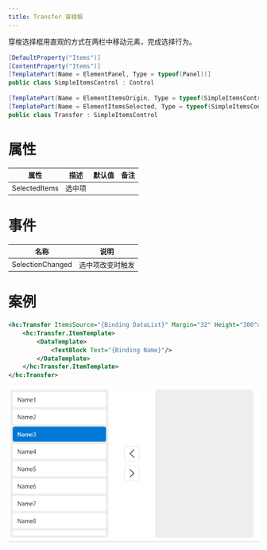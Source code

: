 ```yaml
---
title: Transfer 穿梭框
---
```


穿梭选择框用直观的方式在两栏中移动元素，完成选择行为。

```cs
[DefaultProperty("Items")]
[ContentProperty("Items")]
[TemplatePart(Name = ElementPanel, Type = typeof(Panel))]
public class SimpleItemsControl : Control
```

```cs
[TemplatePart(Name = ElementItemsOrigin, Type = typeof(SimpleItemsControl))]
[TemplatePart(Name = ElementItemsSelected, Type = typeof(SimpleItemsControl))]
public class Transfer : SimpleItemsControl
```

# 属性

|属性|描述|默认值|备注|
|-|-|-|-|
|SelectedItems|选中项||||

# 事件

|名称|说明|
|-|-|
| SelectionChanged | 选中项改变时触发 |

# 案例

```xml
<hc:Transfer ItemsSource="{Binding DataList}" Margin="32" Height="300">
    <hc:Transfer.ItemTemplate>
        <DataTemplate>
            <TextBlock Text="{Binding Name}"/>
        </DataTemplate>
    </hc:Transfer.ItemTemplate>
</hc:Transfer>
```

![Transfer](https://raw.githubusercontent.com/HandyOrg/HandyOrgResource/master/HandyControl/Resources/Transfer.gif)